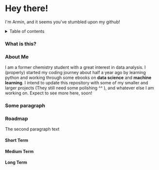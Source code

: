 # Hey there!
I'm Armin, and it seems you've stumbled upon my github!

<details>
  <summary>Table of contents</summary>

1. [What is this?](#what-is-this)
2. [About Me](#about-me)
3. [Structure of this repo](#structure-of-this-repo)   
4. [Roadmap](#roadmap)
    1. [Short Term](#short-term)
    2. [Medium Term](#medium-term)
    3. [Long Term](#long-term)

</details>

### What is this?<a name="what-is-this"></a>



### About Me<a name="about-me"></a>
I am a former chemistry student with a great interest in data analysis. I (properly) started my coding journey about half a year ago by learning python and working through some ebooks on **data science** and **machine learning**. I intend to update this repository with some of my smaller and larger projects (They still need some polishing ^^ ), and whatever else I am working on. Expect to see more here, soon!

### Some paragraph <a name="structure-of-this-repo"></a>


### Roadmap <a name="roadmap"></a>
The second paragraph text

#### Short Term <a name="short-term"></a>

#### Medium Term <a name="medium-term"></a>

#### Long Term <a name="long-term"></a>